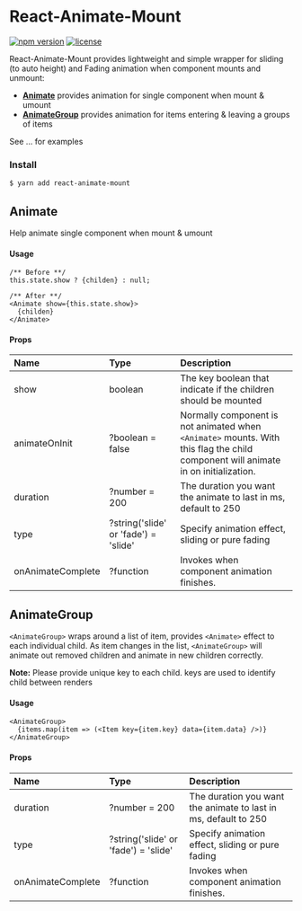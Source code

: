 # React-Animate-Mount

[![npm version](https://img.shields.io/npm/v/react-animate-mount.svg)](https://www.npmjs.com/package/react-animate-mount)
[![license](https://img.shields.io/github/license/mashape/apistatus.svg?maxAge=2592000)](https://github.com/mingruizhang/react-animate-mount/blob/master/LICENSE)

React-Animate-Mount provides lightweight and simple wrapper for sliding (to auto height) and Fading animation when component mounts and unmount:
* [**Animate**](https://github.com/MingruiZhang/react-animate-mount#animate) provides animation for single component when mount & umount
* [**AnimateGroup**](https://github.com/MingruiZhang/react-animate-mount#animategroup) provides animation for items entering & leaving a groups of items

See ... for examples

### Install

```bash
$ yarn add react-animate-mount
```

## Animate

Help animate single component when mount & umount

#### Usage

```
/** Before **/
this.state.show ? {childen} : null;

/** After **/
<Animate show={this.state.show}>
  {childen}
</Animate>
```

#### Props

| Name                                               | Type     | Description                     |
| :------------------------------------------------- | :----------------------------------------- | :--------------------------------------------------------------------------------------------------------------------------------------------------------------------------------------- |
| show        | boolean    | The key boolean that indicate if the children should be mounted    |
| animateOnInit | ?boolean = false | Normally component is not animated when `<Animate>` mounts. With this flag the child component will animate in on initialization.   |
| duration       | ?number = 200 | The duration you want the animate to last in ms, default to 250 |
| type       | ?string('slide' or 'fade') = 'slide' | Specify animation effect, sliding or pure fading |
| onAnimateComplete       | ?function | Invokes when component animation finishes. |


## AnimateGroup

`<AnimateGroup>` wraps around a list of item, provides `<Animate>` effect to each individual child. As item changes in the list, `<AnimateGroup>` will animate out removed children and animate in new children correctly.

**Note:** Please provide unique key to each child. keys are used to identify child between renders

#### Usage

```
<AnimateGroup>
  {items.map(item => (<Item key={item.key} data={item.data} />)}
</AnimateGroup>
```

#### Props

| Name                                               | Type     | Description                     |
| :------------------------------------------------- | :----------------------------------------- | :--------------------------------------------------------------------------------------------------------------------------------------------------------------------------------------- |
| duration       | ?number = 200 | The duration you want the animate to last in ms, default to 250 |
| type       | ?string('slide' or 'fade') = 'slide' | Specify animation effect, sliding or pure fading |
| onAnimateComplete       | ?function | Invokes when component animation finishes. |



